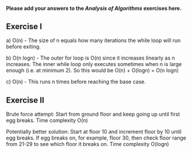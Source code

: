 #### Please add your answers to the **_Analysis of Algorithms_** exercises here.

## Exercise I

a) O(n) - The size of n equals how many iterations the while loop will run before exiting.

b) O(n logn) - The outer for loop is O(n) since it increases linearly as n increases. The inner while loop only executes sometimes when n is large enough (i.e. at minimum 2). So this would be O(n) + O(logn) = O(n logn)

c) O(n) - This runs n times before reaching the base case.

## Exercise II

Brute force attempt:
Start from ground floor and keep going up until first egg breaks. Time complexity O(n)

Potentially better solution:
Start at floor 10 and increment floor by 10 until egg breaks. If egg breaks on, for example, floor 30, then check floor range from 21-29 to see which floor it breaks on. Time complexity O(logn)
